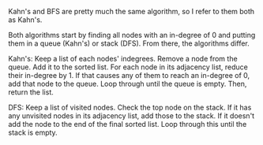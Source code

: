 Kahn's and BFS are pretty much the same algorithm, so I refer to them both as Kahn's.

Both algorithms start by finding all nodes with an in-degree of 0 and putting them in a queue (Kahn's) or stack (DFS). From there, the algorithms differ.

Kahn's:
Keep a list of each nodes' indegrees. Remove a node from the queue. Add it to the sorted list. For each node in its adjacency list, reduce their in-degree by 1. If that causes any of them to reach an in-degree of 0, add that node to the queue. Loop through until the queue is empty. Then, return the list.

DFS:
Keep a list of visited nodes. Check the top node on the stack. If it has any unvisited nodes in its adjacency list, add those to the stack. If it doesn't add the node to the end of the final sorted list. Loop through this until the stack is empty.
